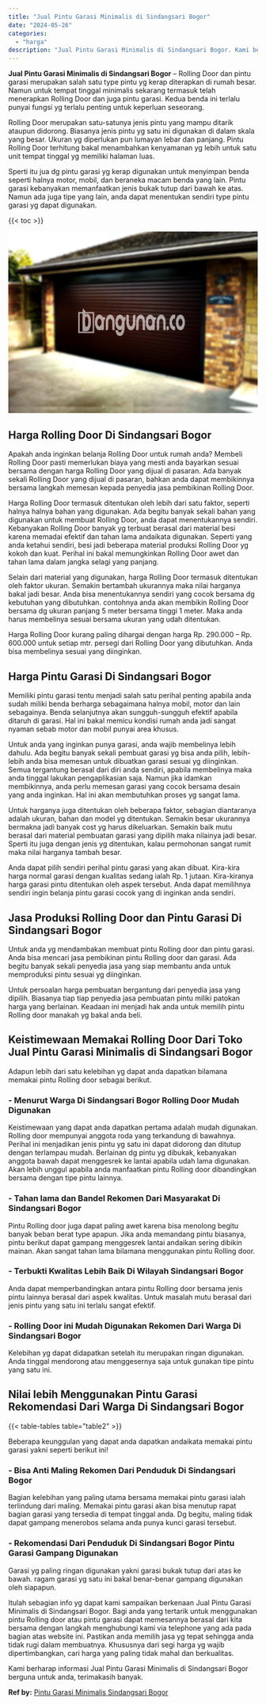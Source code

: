 ```yaml
---
title: "Jual Pintu Garasi Minimalis di Sindangsari Bogor"
date: "2024-05-26"
categories: 
  - "harga"
description: "Jual Pintu Garasi Minimalis di Sindangsari Bogor. Kami berharap informasi Jual Pintu Garasi Minimalis di Sindangsari Bogor berguna untuk anda, terimakasih ba..."
---
```


**Jual Pintu Garasi Minimalis di Sindangsari Bogor** – Rolling Door dan pintu garasi merupakan salah satu type pintu yg kerap diterapkan di rumah besar. Namun untuk tempat tinggal minimalis sekarang termasuk telah menerapkan Rolling Door dan juga pintu garasi. Kedua benda ini terlalu punyai fungsi yg terlalu penting untuk keperluan seseorang.

Rolling Door merupakan satu-satunya jenis pintu yang mampu ditarik ataupun didorong. Biasanya jenis pintu yg satu ini digunakan di dalam skala yang besar. Ukuran yg diperlukan pun lumayan lebar dan panjang. Pintu Rolling Door terhitung bakal menambahkan kenyamanan yg lebih untuk satu unit tempat tinggal yg memiliki halaman luas.

Sperti itu jua dg pintu garasi yg kerap digunakan untuk menyimpan benda seperti halnya motor, mobil, dan beraneka macam benda yang lain. Pintu garasi kebanyakan memanfaatkan jenis bukak tutup dari bawah ke atas. Namun ada juga tipe yang lain, anda dapat menentukan sendiri type pintu garasi yg dapat digunakan.

{{< toc >}}

![Jual Pintu Garasi Minimalis di Sindangsari Bogor](/images/pintu-garasi-53.png)

## Harga Rolling Door Di Sindangsari Bogor

Apakah anda inginkan belanja Rolling Door untuk rumah anda? Membeli Rolling Door pasti memerlukan biaya yang mesti anda bayarkan sesuai bersama dengan harga Rolling Door yang dijual di pasaran. Ada banyak sekali Rolling Door yang dijual di pasaran, bahkan anda dapat membikinnya bersama langkah memesan kepada penyedia jasa pembikinan Rolling Door.

Harga Rolling Door termasuk ditentukan oleh lebih dari satu faktor, seperti halnya halnya bahan yang digunakan. Ada begitu banyak sekali bahan yang digunakan untuk membuat Rolling Door, anda dapat menentukannya sendiri. Kebanyakan Rolling Door banyak yg terbuat berasal dari material besi karena memadai efektif dan tahan lama andaikata digunakan. Seperti yang anda ketahui sendiri, besi jadi beberapa material produksi Rolling Door yg kokoh dan kuat. Perihal ini bakal memungkinkan Rolling Door awet dan tahan lama dalam jangka selagi yang panjang.

Selain dari material yang digunakan, harga Rolling Door termasuk ditentukan oleh faktor ukuran. Semakin bertambah ukurannya maka nilai harganya bakal jadi besar. Anda bisa menentukannya sendiri yang cocok bersama dg kebutuhan yang dibutuhkan. contohnya anda akan membikin Rolling Door bersama dg ukuran panjang 5 meter bersama tinggi 1 meter. Maka anda harus membelinya sesuai bersama ukuran yang udah ditentukan.

Harga Rolling Door kurang paling dihargai dengan harga Rp. 290.000 – Rp. 600.000 untuk setiap mtr. persegi dari Rolling Door yang dibutuhkan. Anda bisa membelinya sesuai yang diinginkan.

## Harga Pintu Garasi Di Sindangsari Bogor

Memiliki pintu garasi tentu menjadi salah satu perihal penting apabila anda sudah miliki benda berharga sebagaimana halnya mobil, motor dan lain sebagainya. Benda selanjutnya akan sungguh-sungguh efektif apabila ditaruh di garasi. Hal ini bakal memicu kondisi rumah anda jadi sangat nyaman sebab motor dan mobil punyai area khusus.

Untuk anda yang inginkan punya garasi, anda wajib membelinya lebih dahulu. Ada begitu banyak sekali pembuat garasi yg bisa anda pilih, lebih-lebih anda bisa memesan untuk dibuatkan garasi sesuai yg diinginkan. Semua tergantung berasal dari diri anda sendiri, apabila membelinya maka anda tinggal lakukan pengaplikasian saja. Namun jika idamkan membikinnya, anda perlu memesan garasi yang cocok bersama desain yang anda inginkan. Hal ini akan membutuhkan proses yg sangat lama.

Untuk harganya juga ditentukan oleh beberapa faktor, sebagian diantaranya adalah ukuran, bahan dan model yg ditentukan. Semakin besar ukurannya bermakna jadi banyak cost yg harus dikeluarkan. Semakin baik mutu berasal dari material pembuatan garasi yang dipilih maka nilainya jadi besar. Sperti itu juga dengan jenis yg ditentukan, kalau permohonan sangat rumit maka nilai harganya tambah besar.

Anda dapat pilih sendiri perihal pintu garasi yang akan dibuat. Kira-kira harga normal garasi dengan kualitas sedang ialah Rp. 1 jutaan. Kira-kiranya harga garasi pintu ditentukan oleh aspek tersebut. Anda dapat memilihnya sendiri ingin belanja pintu garasi cocok yang di inginkan anda sendiri.

## Jasa Produksi Rolling Door dan Pintu Garasi Di Sindangsari Bogor

Untuk anda yg mendambakan membuat pintu Rolling door dan pintu garasi. Anda bisa mencari jasa pembikinan pintu Rolling door dan garasi. Ada begitu banyak sekali penyedia jasa yang siap membantu anda untuk memproduksi pintu sesuai yg diinginkan.

Untuk persoalan harga pembuatan bergantung dari penyedia jasa yang dipilih. Biasanya tiap tiap penyedia jasa pembuatan pintu miliki patokan harga yang berlainan. Keadaan ini menjadi hak anda untuk memilih pintu Rolling door manakah yg bakal anda beli.

## Keistimewaan Memakai Rolling Door Dari Toko Jual Pintu Garasi Minimalis di Sindangsari Bogor

Adapun lebih dari satu kelebihan yg dapat anda dapatkan bilamana memakai pintu Rolling door sebagai berikut.

### \- Menurut Warga Di Sindangsari Bogor Rolling Door Mudah Digunakan

Keistimewaan yang dapat anda dapatkan pertama adalah mudah digunakan. Rolling door mempunyai anggota roda yang terkandung di bawahnya. Perihal ini menjadikan jenis pintu yg satu ini dapat didorong dan ditutup dengan terlampau mudah. Berlainan dg pintu yg dibukak, kebanyakan anggota bawah dapat menggesrek ke lantai apabila udah lama digunakan. Akan lebih unggul apabila anda manfaatkan pintu Rolling door dibandingkan bersama dengan tipe pintu lainnya.

### \- Tahan lama dan Bandel Rekomen Dari Masyarakat Di Sindangsari Bogor

Pintu Rolling door juga dapat paling awet karena bisa menolong begitu banyak beban berat type apapun. Jika anda memandang pintu biasanya, pintu berikut dapat gampang menggesrek lantai andaikan sering dibikin mainan. Akan sangat tahan lama bilamana menggunakan pintu Rolling door.

### \- Terbukti Kwalitas Lebih Baik Di Wilayah Sindangsari Bogor

Anda dapat memperbandingkan antara pintu Rolling door bersama jenis pintu lainnya berasal dari aspek kwalitas. Untuk masalah mutu berasal dari jenis pintu yang satu ini terlalu sangat efektif.

### \- Rolling Door ini Mudah Digunakan Rekomen Dari Warga Di Sindangsari Bogor

Kelebihan yg dapat didapatkan setelah itu merupakan ringan digunakan. Anda tinggal mendorong atau menggesernya saja untuk gunakan tipe pintu yang satu ini.

## Nilai lebih Menggunakan Pintu Garasi Rekomendasi Dari Warga Di Sindangsari Bogor

{{< table-tables table="table2" >}}

Beberapa keunggulan yang dapat anda dapatkan andaikata memakai pintu garasi yakni seperti berikut ini!

### \- Bisa Anti Maling Rekomen Dari Penduduk Di Sindangsari Bogor

Bagian kelebihan yang paling utama bersama memakai pintu garasi ialah terlindung dari maling. Memakai pintu garasi akan bisa menutup rapat bagian garasi yang tersedia di tempat tinggal anda. Dg begitu, maling tidak dapat gampang menerobos selama anda punya kunci garasi tersebut.

### \- Rekomendasi Dari Penduduk Di Sindangsari Bogor Pintu Garasi Gampang Digunakan

Garasi yg paling ringan digunakan yakni garasi bukak tutup dari atas ke bawah. ragam garasi yg satu ini bakal benar-benar gampang digunakan oleh siapapun.

Itulah sebagian info yg dapat kami sampaikan berkenaan Jual Pintu Garasi Minimalis di Sindangsari Bogor. Bagi anda yang tertarik untuk menggunakan pintu Rolling door atau pintu garasi dapat memesannya berasal dari kita bersama dengan langkah menghubungi kami via telephone yang ada pada bagian atas website ini. Pastikan anda memilih jasa yg tepat sehingga anda tidak rugi dalam membuatnya. Khususnya dari segi harga yg wajib dipertimbangkan, cari harga yang paling tidak mahal dan berkualitas.

Kami berharap informasi Jual Pintu Garasi Minimalis di Sindangsari Bogor berguna untuk anda, terimakasih banyak.

**Ref by:** [Pintu Garasi Minimalis Sindangsari Bogor](https://id.wikipedia.org/wiki/Pintu)
